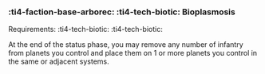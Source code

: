 ### :ti4-faction-base-arborec: :ti4-tech-biotic: **Bioplasmosis**

Requirements: :ti4-tech-biotic: :ti4-tech-biotic:

At the end of the status phase, you may remove any number of infantry from planets you control and place them on 1 or more planets you control in the same or adjacent systems.
